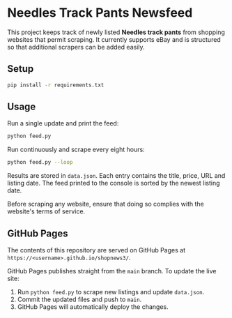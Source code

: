 # Needles Track Pants Newsfeed

This project keeps track of newly listed **Needles track pants** from
shopping websites that permit scraping. It currently supports eBay and
is structured so that additional scrapers can be added easily.

## Setup

```bash
pip install -r requirements.txt
```

## Usage

Run a single update and print the feed:

```bash
python feed.py
```

Run continuously and scrape every eight hours:

```bash
python feed.py --loop
```

Results are stored in `data.json`. Each entry contains the title, price,
URL and listing date. The feed printed to the console is sorted by the
newest listing date.

Before scraping any website, ensure that doing so complies with the
website's terms of service.

## GitHub Pages

The contents of this repository are served on GitHub Pages at
`https://<username>.github.io/shopnews3/`.

GitHub Pages publishes straight from the `main` branch. To update the
live site:

1. Run `python feed.py` to scrape new listings and update `data.json`.
2. Commit the updated files and push to `main`.
3. GitHub Pages will automatically deploy the changes.

